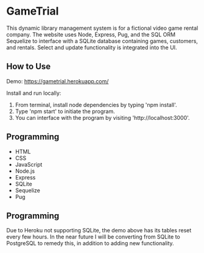 # GameTrial
This dynamic library management system is for a fictional video game rental company. The website uses Node, Express, Pug, and the SQL ORM Sequelize to interface with a SQLite database containing games, customers, and rentals. Select and update functionality is integrated into the UI.

## How to Use
Demo:
https://gametrial.herokuapp.com/

Install and run locally:
1. From terminal, install node dependencies by typing 'npm install'.
2. Type 'npm start' to initiate the program.
3. You can interface with the program by visiting 'http://localhost:3000'.

## Programming
* HTML
* CSS
* JavaScript
* Node.js
* Express
* SQLite
* Sequelize
* Pug

## Programming
Due to Heroku not supporting SQLite, the demo above has its tables reset every few hours. In the near future I will be converting from SQLite to PostgreSQL to remedy this, in addition to adding new functionality.
